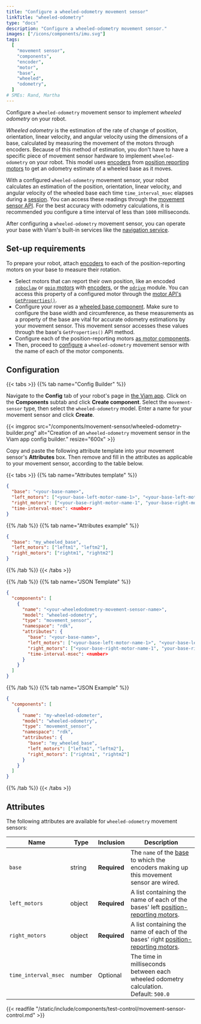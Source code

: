 ```yaml
---
title: "Configure a wheeled-odometry movement sensor"
linkTitle: "wheeled-odometry"
type: "docs"
description: "Configure a wheeled-odometry movement sensor."
images: ["/icons/components/imu.svg"]
tags:
  [
    "movement sensor",
    "components",
    "encoder",
    "motor",
    "base",
    "wheeled",
    "odometry",
  ]
# SMEs: Rand, Martha
---
```


Configure a `wheeled-odometry` movement sensor to implement _wheeled odometry_ on your robot.

_Wheeled odometry_ is the estimation of the rate of change of position, orientation, linear velocity, and angular velocity using the dimensions of a base, calculated by measuring the movement of the motors through encoders.
Because of this method of estimation, you don't have to have a specific piece of movement sensor hardware to implement `wheeled-odometry` on your robot.
This model uses [encoders](/components/encoder/) from [position reporting motors](/components/motor/) to get an odometry estimate of a wheeled base as it moves.

With a configured `wheeled-odometry` movement sensor, your robot calculates an estimation of the position, orientation, linear velocity, and angular velocity of the wheeled base each time `time_interval_msec` elapses during a [session](/program/apis/sessions/).
You can access these readings through the [movement sensor API](/components/movement-sensor/#api).
For the best accuracy with odometry calculations, it is recommended you configure a time interval of less than `1000` milliseconds.

After configuring a `wheeled-odometry` movement sensor, you can operate your base with Viam's built-in services like the [navigation service](/services/navigation/).

## Set-up requirements

To prepare your robot, attach [encoders](/components/encoder/) to each of the position-reporting motors on your base to measure their rotation.

- Select motors that can report their own position, like an encoded [`roboclaw`](/components/motor/roboclaw/) or [`gpio` motors](/components/motor/gpio/) with [encoders](/components/encoder/#supported-models), or the [`odrive`](/registry/examples/odrive/) module.
  You can access this property of a configured motor through the [motor API's `GetProperties()`](/components/motor/#getproperties).
- Configure your rover as a [wheeled base component](/components/base/wheeled/).
  Make sure to configure the base width and circumference, as these measurements as a property of the base are vital for accurate odometry estimations by your movement sensor.
  This movement sensor accesses these values through the base's `GetProperties()` API method.
- Configure each of the position-reporting motors [as motor components](/components/motor/).
- Then, proceed to [configure](#configuration) a `wheeled-odometry` movement sensor with the name of each of the motor components.

## Configuration

{{< tabs >}}
{{% tab name="Config Builder" %}}

Navigate to the **Config** tab of your robot's page in [the Viam app](https://app.viam.com).
Click on the **Components** subtab and click **Create component**.
Select the `movement-sensor` type, then select the `wheeled-odometry` model.
Enter a name for your movement sensor and click **Create**.

{{< imgproc src="/components/movement-sensor/wheeled-odometry-builder.png" alt="Creation of an `wheeled-odometry` movement sensor in the Viam app config builder." resize="600x" >}}

Copy and paste the following attribute template into your movement sensor's **Attributes** box.
Then remove and fill in the attributes as applicable to your movement sensor, according to the table below.

{{< tabs >}}
{{% tab name="Attributes template" %}}

```json {class="line-numbers linkable-line-numbers"}
{
  "base": "<your-base-name>",
  "left_motors": ["<your-base-left-motor-name-1>", "<your-base-left-motor-name-2>"],
  "right_motors": ["<your-base-right-motor-name-1", "your-base-right-motor-name-2>"],
  "time-interval-msec": <number>
}
```

{{% /tab %}}
{{% tab name="Attributes example" %}}

```json {class="line-numbers linkable-line-numbers"}
{
  "base": "my_wheeled_base",
  "left_motors": ["leftm1", "leftm2"],
  "right_motors": ["rightm1", "rightm2"]
}
```

{{% /tab %}}
{{< /tabs >}}

{{% /tab %}}
{{% tab name="JSON Template" %}}

```json {class="line-numbers linkable-line-numbers"}
{
  "components": [
    {
      "name": "<your-wheeledodometry-movement-sensor-name>",
      "model": "wheeled-odometry",
      "type": "movement_sensor",
      "namespace": "rdk",
      "attributes": {
        "base": "<your-base-name>",
        "left_motors": ["<your-base-left-motor-name-1>", "<your-base-left-motor-name-2>"],
        "right_motors": ["<your-base-right-motor-name-1", "your-base-right-motor-name-2>"],
        "time-interval-msec": <number>
      }
    }
  ]
}
```

{{% /tab %}}
{{% tab name="JSON Example" %}}

```json {class="line-numbers linkable-line-numbers"}
{
  "components": [
    {
      "name": "my-wheeled-odometer",
      "model": "wheeled-odometry",
      "type": "movement_sensor",
      "namespace": "rdk",
      "attributes": {
        "base": "my_wheeled_base",
        "left_motors": ["leftm1", "leftm2"],
        "right_motors": ["rightm1", "rightm2"]
      }
    }
  ]
}
```

{{% /tab %}}
{{< /tabs >}}

## Attributes

The following attributes are available for `wheeled-odometry` movement sensors:

<!-- prettier-ignore -->
| Name | Type | Inclusion | Description |
| ---- | ---- | --------- | ----------- |
| `base` | string | **Required** | The `name` of the [base](/components/base/) to which the encoders making up this movement sensor are wired. |
| `left_motors` | object | **Required** | A list containing the name of each of the bases' left [position-reporting motors](/components/motor/gpio/). |
| `right_motors` | object | **Required** | A list containing the name of each of the bases' right [position-reporting motors](/components/motor/gpio/). |
| `time_interval_msec` | number | Optional | The time in milliseconds between each wheeled odometry calculation.<br>Default: `500.0`</br> |

{{< readfile "/static/include/components/test-control/movement-sensor-control.md" >}}
